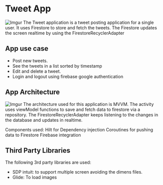 # Tweet App
![Imgur](https://imgur.com/DTNuPpX.jpg)
The Tweet application is a tweet posting application for a single user. It uses Firestore to store and fetch the tweets. The Firestore updates the screen realtime by using the FirestoreRecyclerAdapter

## App use case
- Post new tweets.
- See the tweets in a list sorted by timestamp
- Edit and delete a tweet.
- Login and logout using firebase google authentication

## App Architecture
![Imgur](https://imgur.com/FScZEpj.jpg)
The architecture used for this application is MVVM. The activity uses viewModel functions to save and fetch data to firestore via a repository.
The FirestoreRecyclerAdapter keeps listening to the changes in the database and updates in realtime.

Components used:
Hilt for Dependency injection
Coroutines for pushing data to Firestore
Firebase integration

## Third Party Libraries
The following 3rd party libraries are used:
- SDP intuit: to support multiple screen avoiding the dimens files.
- Glide: To load images
